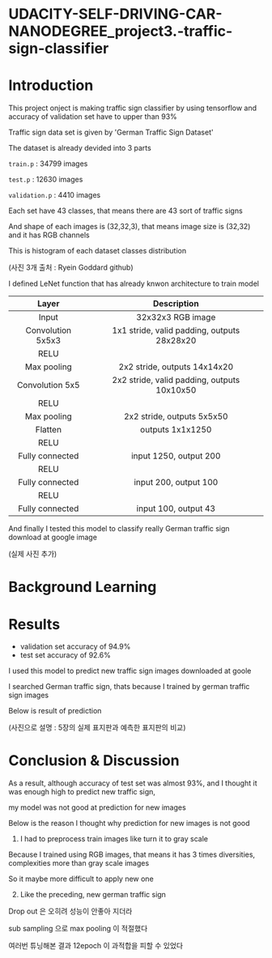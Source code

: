 # UDACITY-SELF-DRIVING-CAR-NANODEGREE_project3.-traffic-sign-classifier

# Introduction
This project onject is making traffic sign classifier by using tensorflow and accuracy of validation set have to upper than 93%

Traffic sign data set is given by 'German Traffic Sign Dataset'

The dataset is already devided into 3 parts

```train.p``` : 34799 images

```test.p``` : 12630 images

```validation.p``` : 4410 images

Each set have 43 classes, that means there are 43 sort of traffic signs

And shape of each images is (32,32,3), that means image size is (32,32) and it has RGB channels

This is histogram of each dataset classes distribution

(사진 3개  출처 : Ryein Goddard github)


I defined LeNet function that has already knwon architecture to train model

| Layer         		|     Description	        					|
|:---------------------:|:---------------------------------------------:|
| Input         		| 32x32x3 RGB image   							|
| Convolution 5x5x3     	| 1x1 stride, valid padding, outputs 28x28x20 	|
| RELU					|												|
| Max pooling	      	| 2x2 stride,  outputs 14x14x20 				|
| Convolution 5x5	    | 2x2 stride, valid padding, outputs 10x10x50    |
| RELU					|												|
| Max pooling	      	| 2x2 stride,  outputs 5x5x50 				|
| Flatten  	    |       outputs 1x1x1250    |
| RELU					|												|
| Fully connected		| input 1250, output 200        									|
| RELU					|												|     									|
| Fully connected		| input 200, output 100        									|
| RELU					|												|    									|
| Fully connected		| input 100, output 43        									|

And finally I tested this model to classify really German traffic sign download at google image

(실제 사진 추가)


# Background Learning



# Results

* validation set accuracy of 94.9%
* test set accuracy of 92.6%

I used this model to predict new traffic sign images downloaded at goole

I searched German traffic sign, thats because I trained by german traffic sign images

Below is result of prediction

(사진으로 설명 : 5장의 실제 표지판과 예측한 표지판의 비교)





# Conclusion & Discussion

As a result, although accuracy of test set was almost 93%, and I thought it was enough high to predict new traffic sign,

my model was not good at prediction for new images

Below is the reason I thought why prediction for new images is not good

1. I had to preprocess train images like turn it to gray scale

Because I trained using RGB images, that means it has 3 times diversities, complexities more than gray scale images

So it maybe more difficult to apply new one

2. Like the preceding, new german traffic sign 



Drop out 은 오히려 성능이 안좋아 지더라

sub sampling 으로 max pooling 이 적절했다

여러번 튜닝해본 결과 12epoch 이 과적합을 피할 수 있었다


